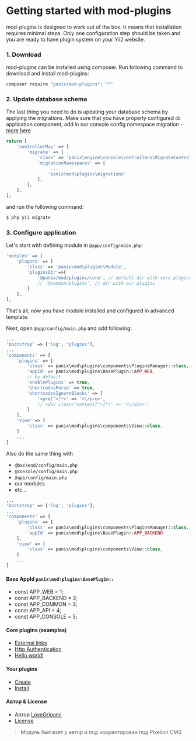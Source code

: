 # Getting started with mod-plugins


mod-plugins is designed to work out of the box. It means that installation requires
minimal steps. Only one configuration step should be taken and you are ready to
have plugin system on your Yii2 website.

### 1. Download

mod-plugins can be installed using composer. Run following command to download and
install mod-plugins:

```bash
composer require "panix/mod-plugins": "*"
```

### 2. Update database schema

The last thing you need to do is updating your database schema by applying the
migrations. Make sure that you have properly configured `db` application component,
add in our console config namespace migration - [more here](http://www.yiiframework.com/doc-2.0/guide-db-migrations.html#namespaced-migrations)

```php
return [
    'controllerMap' => [
        'migrate' => [
            'class' => 'panix\engine\console\controllers\MigrateController',
            'migrationNamespaces' => [
                 ...
                'panix\mod\plugins\migrations'
            ],
        ],
    ],
];
```

and run the following command:

```php
$ php yii migrate
```

### 3. Configure application

Let's start with defining module in `@app/config/main.php`:

```php
'modules' => [
    'plugins' => [
        'class' => 'panix\mod\plugins\Module',
        'pluginsDir'=>[
            '@panix/mod/plugins/core', // default dir with core plugins
            // '@common/plugins', // dir with our plugins
        ]
    ],
],
```
That's all, now you have module installed and configured in advanced template.

Next, open `@app/config/main.php` and add following:

```php
...
'bootstrap' => ['log', 'plugins'],
...
'components' => [
    'plugins' => [
        'class' => panix\mod\plugins\components\PluginsManager::class,
        'appId' => panix\mod\plugins\BasePlugin::APP_WEB,
        // by default
        'enablePlugins' => true,
        'shortcodesParse' => true,
        'shortcodesIgnoreBlocks' => [
            '<pre[^>]*>' => '<\/pre>',
            //'<div class="content[^>]*>' => '<\/div>',
        ]
    ],
    'view' => [
        'class' => panix\mod\plugins\components\View::class,
    ]
    ...
]
```

Also do the same thing with 
* `@backend/config/main.php`
* `@console/config/main.php`
* `@api/config/main.php`
* our modules 
* etc...

```php
...
'bootstrap' => ['log', 'plugins'],
...
'components' => [
    'plugins' => [
        'class' => panix\mod\plugins\components\PluginsManager::class,
        'appId' => panix\mod\plugins\BasePlugin::APP_BACKEND
    ],
    'view' => [
        'class' => panix\mod\plugins\components\View::class,
    ]
    ...
]
```

#### Base AppId ```panix\mod\plugins\BasePlugin::```
* const APP_WEB = 1;
* const APP_BACKEND = 2;
* const APP_COMMON = 3;
* const APP_API = 4;
* const APP_CONSOLE = 5;


#### Core plugins (examples)

* [External links](src/core/extralinks)
* [Http Authentication](src/core/httpauth)
* [Hello world!](src/core/helloworld)

#### Your plugins

* [Create](docs/create_plugin.md)
* [Install](docs/install_plugin.md)

#### Автор & License
* Автор [LoveOrigami](https://github.com/loveorigami)
* [License](LICENSE.md)

> Модуль был взят у автор и под корректирован под Pixelion CMS
